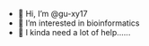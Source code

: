 - 👋 Hi, I’m @gu-xy17
- 👀 I’m interested in bioinformatics
- 💞️ I kinda need a lot of help......

<!---
gu-xy17/gu-xy17 is a ✨ special ✨ repository because its `README.md` (this file) appears on your GitHub profile.
You can click the Preview link to take a look at your changes.
--->
